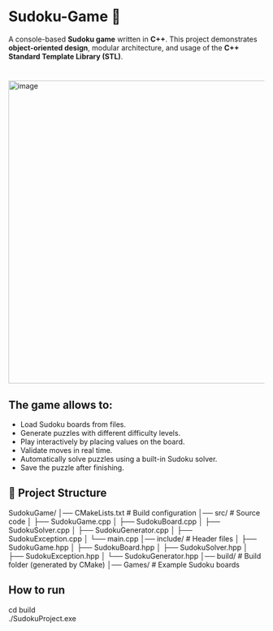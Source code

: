 # Sudoku-Game 🎲

A console-based **Sudoku game** written in **C++**. This project demonstrates **object-oriented design**, modular architecture, and usage of the **C++ Standard Template Library (STL)**.  
#
<img width="1200" height="596" alt="image" src="https://github.com/user-attachments/assets/e5a7ddda-3d3d-44c4-893d-d7eac589d799" />

## The game allows to: 
- Load Sudoku boards from files.
- Generate puzzles with different difficulty levels.
- Play interactively by placing values on the board.  
- Validate moves in real time.  
- Automatically solve puzzles using a built-in Sudoku solver.
- Save the puzzle after finishing.

## 📂 Project Structure
SudokuGame/
│── CMakeLists.txt # Build configuration
│── src/ # Source code
│ ├── SudokuGame.cpp
│ ├── SudokuBoard.cpp
│ ├── SudokuSolver.cpp
│ ├── SudokuGenerator.cpp
│ ├── SudokuException.cpp
│ └── main.cpp
│── include/ # Header files
│ ├── SudokuGame.hpp
│ ├── SudokuBoard.hpp
│ ├── SudokuSolver.hpp
│ ├── SudokuException.hpp
│ └── SudokuGenerator.hpp
│── build/ # Build folder (generated by CMake)
│── Games/ # Example Sudoku boards

## How to run 
cd build  
./SudokuProject.exe   


